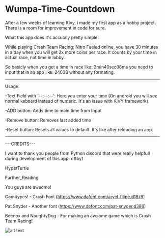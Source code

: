 # Wumpa-Time-Countdown

After a few weeks of learning Kivy, i made my first app as a hobby project. There is a room for improvement in code for sure.

What this app does it's accutaly pretty simple:

While playing Crash Team Racing: Nitro Fueled online, you have 30 minutes in a day when you will get 2x more coins per race.
It counts by your time in actual race, not time in lobby.

So basicly when you get a time in race like: 2min40sec08ms you need to input that in an app like: 24008 without any formating.

------------------------------------------------------------------------------
Usage:

-Text Field with '--:--:--': Here you enter your time (On android you will see normal keboard instead of numeric. It's an issue with KIVY framework)

-ADD button: Adds time to main time from Input

-Remove button: Removes last added time

-Reset button: Resets all values to default. It's like after reloading an app.


------------------------------------------------------------------------------

---CREDITS---

I want to thank you people from Python discord that were really helpfull during development of this app:
offby1

HyperTurtle

Further_Reading

You guys are awsome!


Comitypes! - Crash Font (https://www.dafont.com/aryel-filipe.d1876)

Pat Snyder - Another font (https://www.dafont.com/pat-snyder.d386)

Beenox and NaughtyDog - For making an awsome game which is Crash Team Racing!



![alt text](https://i.imgur.com/SnT3qgT.png)
